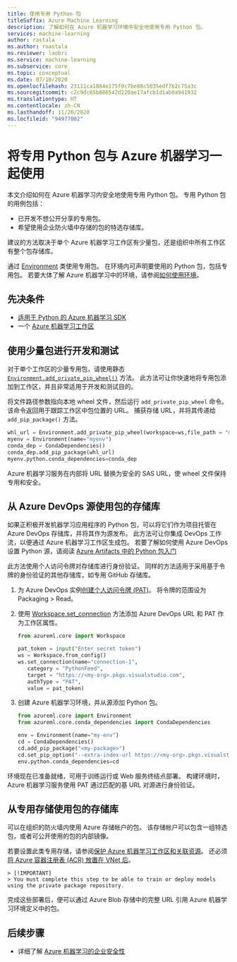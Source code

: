 ```yaml
---
title: 使用专用 Python 包
titleSuffix: Azure Machine Learning
description: 了解如何在 Azure 机器学习环境中安全地使用专用 Python 包。
services: machine-learning
author: rastala
ms.author: roastala
ms.reviewer: laobri
ms.service: machine-learning
ms.subservice: core
ms.topic: conceptual
ms.date: 07/10/2020
ms.openlocfilehash: 23111ca1884e175f0c7be88c5035edf7b2c75a3c
ms.sourcegitcommit: c2c9dc65b886542d220ae17afcb1d1ab0a941932
ms.translationtype: HT
ms.contentlocale: zh-CN
ms.lasthandoff: 11/20/2020
ms.locfileid: "94977002"
---
```

# <a name="use-private-python-packages-with-azure-machine-learning"></a>将专用 Python 包与 Azure 机器学习一起使用


本文介绍如何在 Azure 机器学习内安全地使用专用 Python 包。 专用 Python 包的用例包括：

 * 已开发不想公开分享的专用包。
 * 希望使用企业防火墙中存储的包的特选存储库。

建议的方法取决于单个 Azure 机器学习工作区有少量包，还是组织中所有工作区有整个包存储库。

通过 [Environment](https://docs.microsoft.com/python/api/azureml-core/azureml.core.environment.environment) 类使用专用包。 在环境内可声明要使用的 Python 包，包括专用包。 若要大体了解 Azure 机器学习中的环境，请参阅[如何使用环境](how-to-use-environments.md)。 

## <a name="prerequisites"></a>先决条件

 * [适用于 Python 的 Azure 机器学习 SDK](https://docs.microsoft.com/python/api/overview/azure/ml/install?preserve-view=true&view=azure-ml-py)
 * 一个 [Azure 机器学习工作区](how-to-manage-workspace.md)

## <a name="use-small-number-of-packages-for-development-and-testing"></a>使用少量包进行开发和测试

对于单个工作区的少量专用包，请使用静态 [`Environment.add_private_pip_wheel()`](https://docs.microsoft.com/python/api/azureml-core/azureml.core.environment.environment?preserve-view=true&view=azure-ml-py#&preserve-view=trueadd-private-pip-wheel-workspace--file-path--exist-ok-false-) 方法。 此方法可让你快速地将专用包添加到工作区，并且非常适用于开发和测试目的。

将文件路径参数指向本地 wheel 文件，然后运行 ```add_private_pip_wheel``` 命令。 该命令返回用于跟踪工作区中包位置的 URL。 捕获存储 URL，并将其传递给 `add_pip_package()` 方法。

```python
whl_url = Environment.add_private_pip_wheel(workspace=ws,file_path = "my-custom.whl")
myenv = Environment(name="myenv")
conda_dep = CondaDependencies()
conda_dep.add_pip_package(whl_url)
myenv.python.conda_dependencies=conda_dep
```

Azure 机器学习服务在内部将 URL 替换为安全的 SAS URL，使 wheel 文件保持专用和安全。

## <a name="use-a-repository-of-packages-from-azure-devops-feed"></a>从 Azure DevOps 源使用包的存储库

如果正积极开发机器学习应用程序的 Python 包，可以将它们作为项目托管在 Azure DevOps 存储库，并将其作为源发布。 此方法可让你集成 DevOps 工作流，以便通过 Azure 机器学习工作区生成包。 若要了解如何使用 Azure DevOps 设置 Python 源，请阅读 [Azure Artifacts 中的 Python 包入门](https://docs.microsoft.com/azure/devops/artifacts/quickstarts/python-packages?preserve-view=true&view=azure-devops)

此方法使用个人访问令牌对存储库进行身份验证。 同样的方法适用于采用基于令牌的身份验证的其他存储库，如专用 GitHub 存储库。 

 1. 为 Azure DevOps 实例[创建个人访问令牌 (PAT)](https://docs.microsoft.com/azure/devops/organizations/accounts/use-personal-access-tokens-to-authenticate?preserve-view=true&tabs=preview-page&view=azure-devops#create-a-pat)。 将令牌的范围设为 Packaging > Read。 

 2. 使用 [Workspace.set_connection](https://docs.microsoft.com/python/api/azureml-core/azureml.core.workspace.workspace?preserve-view=true&view=azure-ml-py#&preserve-view=trueset-connection-name--category--target--authtype--value-) 方法添加 Azure DevOps URL 和 PAT 作为工作区属性。

     ```python
    from azureml.core import Workspace
    
    pat_token = input("Enter secret token")
    ws = Workspace.from_config()
    ws.set_connection(name="connection-1", 
        category = "PythonFeed",
        target = "https://<my-org>.pkgs.visualstudio.com", 
        authType = "PAT", 
        value = pat_token) 
     ```

 3. 创建 Azure 机器学习环境，并从源添加 Python 包。
    
    ```python
    from azureml.core import Environment
    from azureml.core.conda_dependencies import CondaDependencies
    
    env = Environment(name="my-env")
    cd = CondaDependencies()
    cd.add_pip_package("<my-package>")
    cd.set_pip_option("--extra-index-url https://<my-org>.pkgs.visualstudio.com/<my-project>/_packaging/<my-feed>/pypi/simple")
    env.python.conda_dependencies=cd
    ```

环境现在已准备就绪，可用于训练运行或 Web 服务终结点部署。 构建环境时，Azure 机器学习服务使用 PAT 通过匹配的基 URL 对源进行身份验证。

## <a name="use-a-repository-of-packages-from-private-storage"></a>从专用存储使用包的存储库

可以在组织的防火墙内使用 Azure 存储帐户的包。 该存储帐户可以包含一组特选包，或者可公开使用的包的内部镜像。

若要设置此类专用存储，请参阅[保护 Azure 机器学习工作区和关联资源](how-to-secure-workspace-vnet.md#secure-azure-storage-accounts-with-service-endpoints)。 还必须[将 Azure 容器注册表 (ACR) 放置在 VNet 后](how-to-secure-workspace-vnet.md#enable-azure-container-registry-acr)。

    > [!IMPORTANT]
    > You must complete this step to be able to train or deploy models using the private package repository.

完成这些部署后，便可以通过 Azure Blob 存储中的完整 URL 引用 Azure 机器学习环境定义中的包。

## <a name="next-steps"></a>后续步骤

 * 详细了解 [Azure 机器学习的企业安全性](concept-enterprise-security.md)
